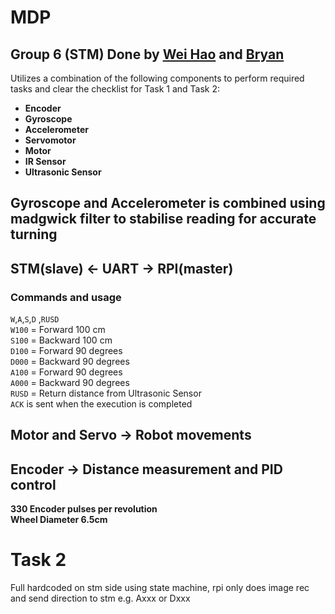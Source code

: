 # MDP
## Group 6 (STM) Done by [Wei Hao](https://github.com/WeiHaoChin)  and [Bryan](https://github.com/c220142)
Utilizes a combination of the following components to perform required tasks and clear the checklist for Task 1 and Task 2:
- **Encoder**
- **Gyroscope**
- **Accelerometer**
- **Servomotor**
- **Motor**
- **IR Sensor**
- **Ultrasonic Sensor**
## Gyroscope and Accelerometer is combined using madgwick filter to stabilise reading for accurate turning <br />
## STM(slave) ← UART → RPI(master) <br />
### Commands and usage
`W`,`A`,`S`,`D` ,`RUSD`<br />
`W100` = Forward 100 cm <br />
`S100` = Backward 100 cm <br />
`D100` = Forward 90 degrees <br />
`D000` = Backward 90 degrees <br />
`A100` = Forward 90 degrees <br />
`A000` = Backward 90 degrees <br />
`RUSD` = Return distance from Ultrasonic Sensor <br />
`ACK` is sent when the execution is completed
## Motor and Servo → Robot movements <br />
## Encoder → Distance measurement and PID control <br />
**330 Encoder pulses per revolution**<br />
**Wheel Diameter 6.5cm**<br />

# Task 2
Full hardcoded on stm side using state machine, rpi only does image rec and send direction to stm e.g. Axxx or Dxxx <br />
